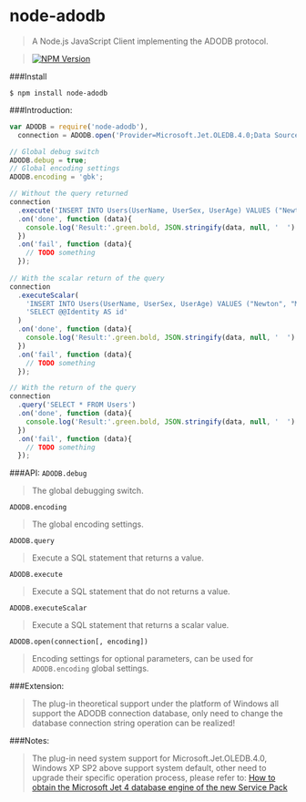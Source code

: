 node-adodb
===========
>A Node.js JavaScript Client implementing the ADODB protocol.

>[![NPM Version][npm-image]][npm-url]

###Install
```
$ npm install node-adodb
```

###Introduction:
```js
var ADODB = require('node-adodb'),
  connection = ADODB.open('Provider=Microsoft.Jet.OLEDB.4.0;Data Source=node-adodb.mdb;');

// Global debug switch
ADODB.debug = true;
// Global encoding settings
ADODB.encoding = 'gbk';

// Without the query returned
connection
  .execute('INSERT INTO Users(UserName, UserSex, UserAge) VALUES ("Newton", "Male", 25)')
  .on('done', function (data){
    console.log('Result:'.green.bold, JSON.stringify(data, null, '  ').bold);
  })
  .on('fail', function (data){
    // TODO something
  });
  
// With the scalar return of the query
connection
  .executeScalar(
    'INSERT INTO Users(UserName, UserSex, UserAge) VALUES ("Newton", "Male", 25)',
    'SELECT @@Identity AS id'
  )
  .on('done', function (data){
    console.log('Result:'.green.bold, JSON.stringify(data, null, '  ').bold);
  })
  .on('fail', function (data){
    // TODO something
  });

// With the return of the query
connection
  .query('SELECT * FROM Users')
  .on('done', function (data){
    console.log('Result:'.green.bold, JSON.stringify(data, null, '  ').bold);
  })
  .on('fail', function (data){
    // TODO something
  });
```

###API:
`ADODB.debug`
>The global debugging switch.

`ADODB.encoding`
>The global encoding settings.

`ADODB.query`
>Execute a SQL statement that returns a value.

`ADODB.execute`
>Execute a SQL statement that do not returns a value.

`ADODB.executeScalar`
>Execute a SQL statement that returns a scalar value.

`ADODB.open(connection[, encoding])`
>Encoding settings for optional parameters, can be used for `ADODB.encoding` global settings.

###Extension:
>The plug-in theoretical support under the platform of Windows all support the ADODB connection database, only need to change the database connection string operation can be realized!

###Notes:
>The plug-in need system support for Microsoft.Jet.OLEDB.4.0, Windows XP SP2 above support system default, other need to upgrade their specific operation process, please refer to:
[How to obtain the Microsoft Jet 4 database engine of the new Service Pack](http://support2.microsoft.com/kb/239114/en-us)

[npm-image]: http://img.shields.io/npm/v/node-adodb.svg?style=flat-square
[npm-url]: https://www.npmjs.org/package/node-adodb
